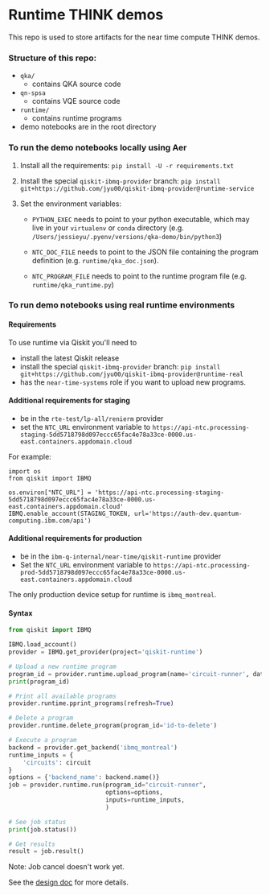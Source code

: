 # Runtime THINK demos

This repo is used to store artifacts for the near time compute THINK demos.

### Structure of this repo:

- `qka/`
    - contains QKA source code
- `qn-spsa`
    - contains VQE source code
- `runtime/`
    - contains runtime programs
- demo notebooks are in the root directory

### To run the demo notebooks locally using Aer

1. Install all the requirements: `pip install -U -r requirements.txt`
2. Install the special `qiskit-ibmq-provider` branch:
  `pip install git+https://github.com/jyu00/qiskit-ibmq-provider@runtime-service` 
3. Set the environment variables:

   - `PYTHON_EXEC` needs to point to your python executable, which may live in your `virtualenv`
   or `conda` directory (e.g. `/Users/jessieyu/.pyenv/versions/qka-demo/bin/python3`)

   - `NTC_DOC_FILE` needs to point to the JSON file containing the program definition
   (e.g. `runtime/qka_doc.json`).
   
   - `NTC_PROGRAM_FILE` needs to point to the runtime program file (e.g. `runtime/qka_runtime.py`)


### To run demo notebooks using real runtime environments


#### Requirements

To use runtime via Qiskit you'll need to

- install the latest Qiskit release
- install the special `qiskit-ibmq-provider` branch:
  `pip install git+https://github.com/jyu00/qiskit-ibmq-provider@runtime-real` 
- has the `near-time-systems` role if you want to upload new programs.

#### Additional requirements for staging

- be in the `rte-test/lp-all/renierm` provider
- set the `NTC_URL` environment variable to 
`https://api-ntc.processing-staging-5dd5718798d097eccc65fac4e78a33ce-0000.us-east.containers.appdomain.cloud` 

For example:

```
import os
from qiskit import IBMQ

os.environ["NTC_URL"] = 'https://api-ntc.processing-staging-5dd5718798d097eccc65fac4e78a33ce-0000.us-east.containers.appdomain.cloud'
IBMQ.enable_account(STAGING_TOKEN, url='https://auth-dev.quantum-computing.ibm.com/api')
```

#### Additional requirements for production

- be in the `ibm-q-internal/near-time/qiskit-runtime` provider
- Set the `NTC_URL` environment variable to 
`https://api-ntc.processing-prod-5dd5718798d097eccc65fac4e78a33ce-0000.us-east.containers.appdomain.cloud` 

The only production device setup for runtime is `ibmq_montreal`.

#### Syntax

```python
from qiskit import IBMQ

IBMQ.load_account()
provider = IBMQ.get_provider(project='qiskit-runtime')

# Upload a new runtime program
program_id = provider.runtime.upload_program(name='circuit-runner', data='runtime/circuit_runner.py')
print(program_id)

# Print all available programs
provider.runtime.pprint_programs(refresh=True)

# Delete a program
provider.runtime.delete_program(program_id='id-to-delete')

# Execute a program
backend = provider.get_backend('ibmq_montreal')
runtime_inputs = {
    'circuits': circuit
}
options = {'backend_name': backend.name()}
job = provider.runtime.run(program_id="circuit-runner",
                           options=options,
                           inputs=runtime_inputs,
                           )

# See job status
print(job.status())

# Get results
result = job.result()
```

Note: Job cancel doesn't work yet.

See the [design doc](https://github.ibm.com/IBM-Q-Software/design-docs/blob/master/docs/quantum_services/Quantum_Program_Runtime/qiskit_interface.md) 
for more details.
